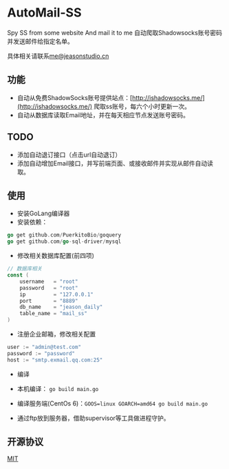 # AutoMail-SS
Spy SS from some website And mail it to me
自动爬取Shadowsocks账号密码并发送邮件给指定名单。

具体相关请联系[me@jeasonstudio.cn](mailto:me@jeasonstudio.cn)

## 功能

 - 自动从免费ShadowSocks账号提供站点：[http://ishadowsocks.me/](http://ishadowsocks.me/) 爬取ss账号，每六个小时更新一次。
 - 自动从数据库读取Email地址，并在每天相应节点发送账号密码。

## TODO

 - 添加自动退订接口（点击url自动退订）
 - 添加自动增加Email接口，并写前端页面、或接收邮件并实现从邮件自动读取。

## 使用

 - 安装GoLang编译器
 - 安装依赖：
```go
go get github.com/PuerkitoBio/goquery
go get github.com/go-sql-driver/mysql
```

 - 修改相关数据库配置(前四项)
```go
// 数据库相关
const (
	username   = "root"
	password   = "root"
	ip         = "127.0.0.1"
	port       = "8889"
	db_name    = "jeason_daily"
	table_name = "mail_ss"
)
```

 - 注册企业邮箱，修改相关配置
```go
user := "admin@test.com"
password := "password"
host := "smtp.exmail.qq.com:25"
```

 - 编译
  - 本机编译： `go build main.go`
  - 编译服务端(CentOs 6)：`GOOS=linux GOARCH=amd64 go build main.go`

 - 通过ftp放到服务器，借助supervisor等工具做进程守护。

## 开源协议

[MIT](LICENSE)
